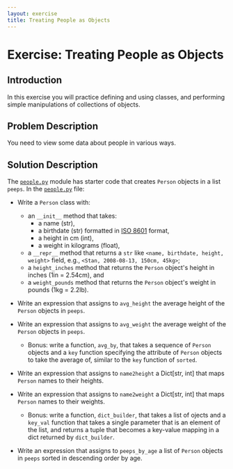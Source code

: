 ```yaml
---
layout: exercise
title: Treating People as Objects
---
```


# Exercise: Treating People as Objects

## Introduction

In this exercise you will practice defining and using classes, and performing simple manipulations of collections of objects.

## Problem Description

You need to view some data about people in various ways.

## Solution Description

The [`people.py`](people.py) module has starter code that creates `Person` objects in a list `peeps`. In the [`people.py`](people.py) file:

- Write a `Person` class with:

  - an `__init__` method that takes:
    - a name (str),
    - a birthdate (str) formatted in [ISO 8601](http://www.iso.org/iso/home/standards/iso8601.htm) format,
    - a height in cm (int),
    - a weight in kilograms (float),
  - a `__repr__` method that returns a `str` like `<name, birthdate, height, weight>` field, e.g., `<Stan, 2008-08-13, 150cm, 45kg>`;
  - a `height_inches` method that returns the `Person` object's height in inches (1in = 2.54cm), and
  - a `weight_pounds` method that returns the `Person` object's weight in pounds (1kg = 2.2lb).

- Write an expression that assigns to `avg_height` the average height of the `Person` objects in `peeps`.

- Write an expression that assigns to `avg_weight` the average weight of the `Person` objects in `peeps`.

  - Bonus: write a function, `avg_by`, that takes a sequence of `Person` objects and a `key` function specifying the attribute of `Person` objects to take the average of, similar to the `key` function of `sorted`.

- Write an expression that assigns to `name2height` a Dict[str, int] that maps `Person` names to their heights.

- Write an expression that assigns to `name2weight` a Dict[str, int] that maps `Person` names to their weights.

  - Bonus: write a function, `dict_builder`, that takes a list of ojects and a  `key_val` function that takes a single parameter that is an element of the list, and returns a tuple that becomes a key-value mapping in a dict returned by `dict_builder`.

- Write an expression that assigns to `peeps_by_age` a list of `Person` objects in `peeps` sorted in descending order by age.